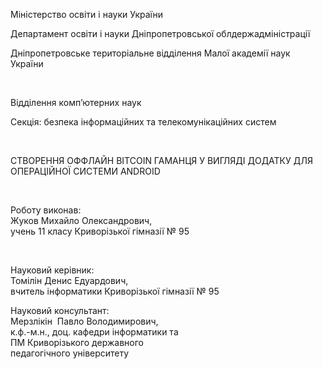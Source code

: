 <p>Міністерство освіти і науки України</p>
<p>Департамент освіти і науки Дніпропетровської облдержадміністрації</p>
<p>Дніпропетровське територіальне відділення Малої академії наук України</p>
<p>&nbsp;</p>
<p>Відділення комп&rsquo;ютерних наук</p>
<p>Секція: безпека інформаційних та телекомунікаційних систем</p>
<p>&nbsp;</p>
<p>СТВОРЕННЯ ОФФЛАЙН BITCOIN ГАМАНЦЯ У ВИГЛЯДІ ДОДАТКУ ДЛЯ ОПЕРАЦІЙНОЇ СИСТЕМИ ANDROID</p>
<p>&nbsp;</p>
<p>Роботу виконав:<br />
Жуков Михайло Олександрович,<br />
учень 11 класу Криворізької гімназії № 95</p>
<p>&nbsp;</p>
<p>Науковий керівник:<br /> Томілін Денис Едуардович,&nbsp;<br /> вчитель інформатики Криворізької гімназії № 95</p>
<p>Науковий консультант:<br />
Мерзлікін&nbsp; Павло Володимирович,<br />
к.ф.-м.н., доц. кафедри інформатики та<br />
ПМ Криворізького державного<br />
педагогічного університету<br />
</p>
